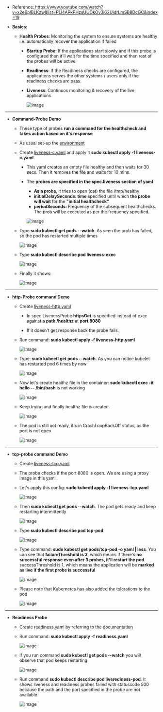 - Reference: https://www.youtube.com/watch?v=x2e6pIBLKzw&list=PLl4APkPHzsUUOkOv3i62UidrLmSB8DcGC&index=19

- **Basics:**
  - **Health Probes**: Monitoring the system to ensure systems are healthy i.e. automatically recover the application if failed
    - **Startup Probe**: If the applications start slowly and if this probe is configured then it'll wait for the time specified and then rest of the probes will be active 
    - **Readiness**: If the Readiness checks are configured, the applications serves the other systems / users only if the readiness checks are pass.
    - **Liveness**: Continuos monitoring & recovery of the live applications


      ![image](https://github.com/user-attachments/assets/94dae1a9-daa5-432d-b7f8-001c0f1b4374)

  
   
------------------------------------------------------- 
- **Command-Probe Demo**
  - These type of probes **run a command for the healthcheck and takes action based on it's response**
      
  - As usual set-up the [environment](https://github.com/Ajit1279/GCP_Learning/blob/main/Docker_K8S/K8S/KindClusters.md)

  - Create [liveness-c.yaml](https://github.com/Ajit1279/GCP_Learning/blob/main/Docker_K8S/K8S/concepts/liveness-c.yaml) and apply it **sudo kubectl apply -f liveness-c.yaml**
    - This yaml creates an empty file healthy and then waits for 30 secs. Then it removes the file and waits for 10 mins.

    - The **probes are specified in the spec.liveness section of yaml**
      - **As a probe**, it tries to open (cat) the file /tmp/healthy 
      - **initialDelaySeconds: time** specified until which **the probe will wait** for the **"initial healthcheck"**
      - **periodSeconds:** Frequency of the subsequent healthchecks. The prob will be executed as per the frequency specified.

      ![image](https://github.com/user-attachments/assets/97de0be3-ee7e-4cfc-b8f9-3d8f18621a80)

  - Type **sudo kubectl get pods --watch**. As seen the prob has failed, so the pod has restarted multiple times

      ![image](https://github.com/user-attachments/assets/428b52f6-a837-4b69-a79e-cee3a70a188c)

  - Type **sudo kubectl describe pod liveness-exec**

      ![image](https://github.com/user-attachments/assets/160d5942-719f-4af6-8e51-1cd8a907827f)

  - Finally it shows:

     ![image](https://github.com/user-attachments/assets/aaca68b6-095b-4e13-a3ca-1046c2e21ec5)


------------------------------------------
- **http-Probe command Demo**
  
  - Create [liveness-http.yaml](https://github.com/Ajit1279/GCP_Learning/blob/main/Docker_K8S/K8S/concepts/liveness-http.yaml)
  
    - In spec.LivenessProbe **httpsGet** is specified instead of exec against a **path /healthz** at **port 8080**

    - If it doesn't get response back the probe fails.

  - Run command: **sudo kubectl apply -f liveness-http.yaml**

      ![image](https://github.com/user-attachments/assets/b0805f8e-abfe-4273-b20f-f782b424ae3e)

  - Type: **sudo kubectl get pods --watch**. As you can notice kubelet has restarted pod 6 times by now

      ![image](https://github.com/user-attachments/assets/61e1feaa-8bd5-4bc9-9471-a2f089bc44e0)

  - Now let's create healthz file in the container: **sudo kubectl exec -it hello -- /bin/bash** is not working

     ![image](https://github.com/user-attachments/assets/b0e93a70-7f0f-4e69-aabb-9b1eef6b97b6)

  - Keep trying and finally healthz file is created.

     ![image](https://github.com/user-attachments/assets/bdd937c8-5bab-44f4-9109-c7b1f381fa12)

  - The pod is still not ready, it's in CrashLoopBackOff status, as the port is not open

     ![image](https://github.com/user-attachments/assets/d1b2bc7c-4226-4790-b3ee-c6e1ef76eafa)

------------------------------------------
- **tcp-probe command Demo**
  - Create [liveness-tcp.yaml](https://github.com/piyushsachdeva/CKA-2024/tree/main/Resources/Day18)

  - The probe checks if the port 8080 is open. We are using a proxy image in this yaml.

  - Let's apply this config: **sudo kubectl apply -f liveness-tcp.yaml**

      ![image](https://github.com/user-attachments/assets/541f3d71-28f4-4b4b-bef3-bb1d45b8d61f)

  - Then **sudo kubectl get pods --watch**. The pod gets ready and keep restarting intermittently 

      ![image](https://github.com/user-attachments/assets/a290743a-7748-4199-a768-44383cc67950)

  - Type **sudo kubectl describe pod tcp-pod**

      ![image](https://github.com/user-attachments/assets/b2a51e3b-5419-46b0-bb52-14b3d73a33e6)

  - Type command: **sudo kubectl get pods/tcp-pod -o yaml | less**. You can see that **failureThreshold is 3**, which means if there's **no successful response even after 3 probes, it'll restart the pod**. successThreshold is 1, which means the application will be **marked as live if the first probe is successful**

      ![image](https://github.com/user-attachments/assets/97d9a3f9-4aad-42f6-bb4c-c1d5111e96a0)

  -  Please note that Kubernetes has also added the tolerations to the pod

      ![image](https://github.com/user-attachments/assets/6116cdf6-311d-4662-a77c-a908fa172b9b)


---------------------------------------------------------
- **Readiness Probe**
  - Create [readiness.yaml](https://github.com/Ajit1279/GCP_Learning/blob/main/Docker_K8S/K8S/concepts/readiness.yaml) by referring to the [documentation](https://kubernetes.io/docs/tasks/configure-pod-container/configure-liveness-readiness-startup-probes/#define-a-tcp-liveness-probe)

  - Run command: **sudo kubectl apply -f readiness.yaml**

      ![image](https://github.com/user-attachments/assets/d8953c22-b9af-494d-8b00-6231fa5aef8d)

  - If you run command **sudo kubectl get pods --watch** you will observe that pod keeps restarting

      ![image](https://github.com/user-attachments/assets/d7b1b4f6-1e91-4042-aeb3-2cb0c78231d4)

  - Run command **sudo kubectl describe pod liverediness-pod**. It shows liveness and readiness probes failed with statuscode 500 because the path and the port specified in the probe are not available

    ![image](https://github.com/user-attachments/assets/33fee6e8-e211-492f-aeb6-d7636a32b8cb)


